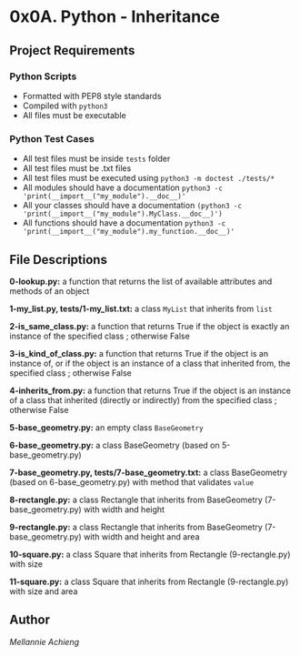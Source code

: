 # 0x0A. Python - Inheritance
## Project Requirements
### Python Scripts
- Formatted with PEP8 style standards
- Compiled with `python3`
- All files must be executable
### Python Test Cases
- All test files must be inside `tests` folder
- All test files must be .txt files
- All test files must be executed using `python3 -m doctest ./tests/*`
- All modules should have a documentation `python3 -c 'print(__import__("my_module").__doc__)'`
- All your classes should have a documentation `(python3 -c 'print(__import__("my_module").MyClass.__doc__)')`
- All functions should have a documentation `python3 -c 'print(__import__("my_module").my_function.__doc__)'`

## File Descriptions
**0-lookup.py:** a function that returns the list of available attributes and methods of an object

**1-my_list.py, tests/1-my_list.txt:** a class `MyList` that inherits from `list`

**2-is_same_class.py:** a function that returns True if the object is exactly an instance of the specified class ; otherwise False

**3-is_kind_of_class.py:** a function that returns True if the object is an instance of, or if the object is an instance of a class that inherited from, the specified class ; otherwise False

**4-inherits_from.py:** a function that returns True if the object is an instance of a class that inherited (directly or indirectly) from the specified class ; otherwise False

**5-base_geometry.py:** an empty class `BaseGeometry`

**6-base_geometry.py:** a class BaseGeometry (based on 5-base_geometry.py)

**7-base_geometry.py, tests/7-base_geometry.txt:** a class BaseGeometry (based on 6-base_geometry.py) with method that validates `value`

**8-rectangle.py:** a class Rectangle that inherits from BaseGeometry (7-base_geometry.py) with width and height

**9-rectangle.py:** a class Rectangle that inherits from BaseGeometry (7-base_geometry.py) with width and height and area

**10-square.py:** a class Square that inherits from Rectangle (9-rectangle.py) with size

**11-square.py:** a class Square that inherits from Rectangle (9-rectangle.py) with size and area

## Author
*Mellannie Achieng*
